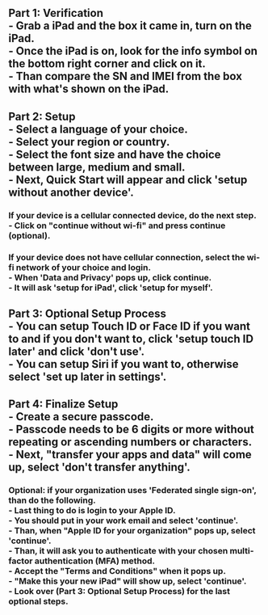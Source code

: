 <h2>Part 1: Verification <br>
- Grab a iPad and the box it came in, turn on the iPad. <br>
- Once the iPad is on, look for the info symbol on the bottom right corner and click on it. <br>
- Than compare the SN and IMEI from the box with what's shown on the iPad. <br>  
<h2>Part 2: Setup <br>
- Select a language of your choice. <br>
- Select your region or country. <br>
- Select the font size and have the choice between large, medium and small. <br>
- Next, Quick Start will appear and click 'setup without another device'. <br>
<h3>If your device is a cellular connected device, do the next step. <br>
- Click on "continue without wi-fi" and press continue (optional). <br>
<h3>If your device does not have cellular connection, select the wi-fi network of your choice and login. <br>
- When 'Data and Privacy' pops up, click continue. <br>
- It will ask 'setup for iPad', click 'setup for myself'. <br>
<h2>Part 3: Optional Setup Process <br>
- You can setup Touch ID or Face ID if you want to and if you don't want to, click 'setup touch ID later' and click 'don't use'. <br>
- You can setup Siri if you want to, otherwise select 'set up later in settings'. <br>
<h2>Part 4: Finalize Setup <br>
- Create a secure passcode. <br>
- Passcode needs to be 6 digits or more without repeating or ascending numbers or characters. <br>
- Next, "transfer your apps and data" will come up, select 'don't transfer anything'. <br>
<h3>Optional: if your organization uses 'Federated single sign-on', than do the following. <br>
- Last thing to do is login to your Apple ID. <br>
- You should put in your work email and select 'continue'. <br>
- Than, when "Apple ID for your organization" pops up, select 'continue'. <br>
- Than, it will ask you to authenticate with your chosen multi-factor authentication (MFA) method. <br>
- Accept the "Terms and Conditions" when it pops up. <br>
- "Make this your new iPad" will show up, select 'continue'. <br>
- Look over (Part 3: Optional Setup Process) for the last optional steps. <br>
